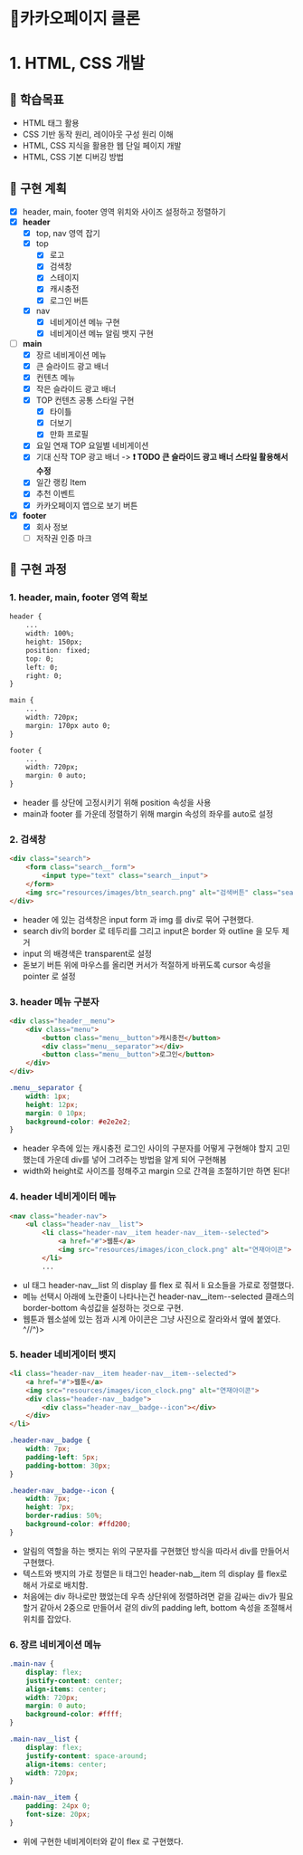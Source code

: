 # 🍫카카오페이지 클론

# 1. HTML, CSS 개발
## __🏁 학습목표__
- HTML 태그 활용
- CSS 기반 동작 원리, 레이아웃 구성 원리 이해
- HTML, CSS 지식을 활용한 웹 단일 페이지 개발
- HTML, CSS 기본 디버깅 방법

## __🔨 구현 계획__
- [X] header, main, footer 영역 위치와 사이즈 설정하고 정렬하기
- [X] __header__
  - [X] top, nav 영역 잡기
  - [X] top
    - [X] 로고   
    - [X] 검색창
    - [X] 스테이지
    - [X] 캐시충전
    - [X] 로그인 버튼
  - [X] nav
    - [X] 네비게이션 메뉴 구현
    - [X] 네비게이션 메뉴 알림 뱃지 구현
- [ ] __main__
  - [X] 장르 네비게이션 메뉴
  - [X] 큰 슬라이드 광고 배너
  - [X] 컨텐츠 메뉴
  - [X] 작은 슬라이드 광고 배너
  - [X] TOP 컨텐츠 공통 스타일 구현
    - [X] 타이틀
    - [X] 더보기
    - [X] 만화 프로필
  - [X] 요일 연재 TOP 요일별 네비게이션
  - [X] 기대 신작 TOP 광고 배너 -> __❗️ TODO 큰 슬라이드 광고 배너 스타일 활용해서 수정__
  - [X] 일간 랭킹 Item
  - [X] 추천 이벤트
  - [X] 카카오페이지 앱으로 보기 버튼
- [X] __footer__
  - [X] 회사 정보
  - [ ] 저작권 인증 마크

## __🔨 구현 과정__
### __1. header, main, footer 영역 확보__
```css
header {
    ...
    width: 100%;
    height: 150px;
    position: fixed;
    top: 0;
    left: 0;
    right: 0;
}

main {
    ...
    width: 720px;
    margin: 170px auto 0;
}

footer {
    ...
    width: 720px;
    margin: 0 auto;
}
```
- header 를 상단에 고정시키기 위해 position 속성을 사용
- main과 footer 를 가운데 정렬하기 위해 margin 속성의 좌우를 auto로 설정

### __2. 검색창__
```html
<div class="search">
    <form class="search__form">
        <input type="text" class="search__input">
    </form>
    <img src="resources/images/btn_search.png" alt="검색버튼" class="search__button">
</div>
```
- header 에 있는 검색창은 input form 과 img 를 div로 묶어 구현했다.
- search div의 border 로 테두리를 그리고 input은 border 와 outline 을 모두 제거
- input 의 배경색은 transparent로 설정
- 돋보기 버튼 위에 마우스를 올리면 커서가 적절하게 바뀌도록 cursor 속성을 pointer 로 설정

### __3. header 메뉴 구분자__
```html
<div class="header__menu">
    <div class="menu">
        <button class="menu__button">캐시충전</button>
        <div class="menu__separator"></div>
        <button class="menu__button">로그인</button>
    </div>
</div>
```
```css
.menu__separator {
    width: 1px;
    height: 12px;
    margin: 0 10px;
    background-color: #e2e2e2;
}
```
- header 우측에 있는 캐시충전 로그인 사이의 구분자를 어떻게 구현해야 할지 고민했는데 가운데 div를 넣어 그려주는 방법을 알게 되어 구현해봄
- width와 height로 사이즈를 정해주고 margin 으로 간격을 조절하기만 하면 된다!

### __4. header 네비게이터 메뉴__
```html
<nav class="header-nav">
    <ul class="header-nav__list">
        <li class="header-nav__item header-nav__item--selected">
            <a href="#">웹툰</a>
            <img src="resources/images/icon_clock.png" alt="연재아이콘">
        </li>
        ...
```
- ul 태그 header-nav__list 의 display 를 flex 로 줘서 li 요소들을 가로로 정렬했다.
- 메뉴 선택시 아래에 노란줄이 나타나는건 header-nav__item--selected 클래스의 border-bottom 속성값을 설정하는 것으로 구현.
- 웹툰과 웹소설에 있는 점과 시계 아이콘은 그냥 사진으로 잘라와서 옆에 붙였다. ^//^)>

### __5. header 네비게이터 뱃지__
```html
<li class="header-nav__item header-nav__item--selected">
    <a href="#">웹툰</a>
    <img src="resources/images/icon_clock.png" alt="연재아이콘">
    <div class="header-nav__badge">
        <div class="header-nav__badge--icon"></div>
    </div>
</li>
```
```css
.header-nav__badge {
    width: 7px;
    padding-left: 5px;
    padding-bottom: 30px;
}

.header-nav__badge--icon {
    width: 7px;
    height: 7px;
    border-radius: 50%;
    background-color: #ffd200;
}
```
- 알림의 역할을 하는 뱃지는 위의 구분자를 구현했던 방식을 따라서 div를 만들어서 구현했다.
- 텍스트와 뱃지의 가로 정렬은 li 태그인 header-nab__item 의 display 를 flex로 해서 가로로 배치함.
- 처음에는 div 하나로만 했었는데 우측 상단위에 정렬하려면 겉을 감싸는 div가 필요할거 같아서 2중으로 만들어서 겉의 div의 padding left, bottom 속성을 조절해서 위치를 잡았다.

### __6. 장르 네비게이션 메뉴__
```css
.main-nav {
    display: flex;
    justify-content: center;
    align-items: center;
    width: 720px;
    margin: 0 auto;
    background-color: #ffff;
}

.main-nav__list {
    display: flex;
    justify-content: space-around;
    align-items: center;
    width: 720px;
}

.main-nav__item {
    padding: 24px 0;
    font-size: 20px;
}
```
- 위에 구현한 네비게이터와 같이 flex 로 구현했다.